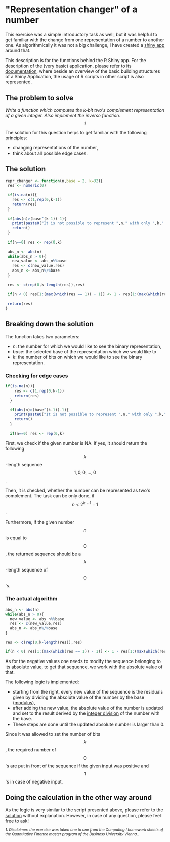 # "Representation changer" of a number

This exercise was a simple introductory task as well, but it was helpful to get familiar with the change from one representation of a number to another one. As algorithmically it was not a big challenge, I have created a [shiny app](<https://shiny.rstudio.com/>) around that. 

This description is for the functions behind the R Shiny app. For the description of the (very basic) application, please refer to its [documentation](shiny_descr.md), where beside an overview of the basic building structures of a Shiny Application, the usage of R scripts in other script is also represented.

## The problem to solve

_Write a function which computes the k-bit two's complement representation of a given integer. Also implement the inverse function.$$^1$$_

The solution for this question helps to get familiar with the following principles:

* changing representations of the number,
* think about all possible edge cases.

## The solution

 ```R
repr_changer <- function(n,base = 2, k=32){
  res <- numeric(0)
  
  if(is.na(n)){
    res <- c(1,rep(0,k-1))
    return(res)
  }
    
  if(abs(n)>(base^(k-1))-1){
    print(paste0("It is not possible to represent ",n," with only ",k," bits."))
    return()
  }
  
  if(n==0) res <- rep(0,k)
  
  abs_n <- abs(n)
  while(abs_n > 0){
    new_value <- abs_n%%base
    res <- c(new_value,res)
    abs_n <- abs_n%/%base
  }
  
  res <- c(rep(0,k-length(res)),res)
  
  if(n < 0) res[1:(max(which(res == 1)) - 1)] <- 1 - res[1:(max(which(res == 1)) - 1)]
  
  return(res)
}
 ```

## Breaking down the solution

The function takes two parameters:

* _n_: the number for which we would like to see the binary representation,
* _base_: the selected base of the representation which we would like to
* _k_: the number of bits on which we would like to see the binary representation.

### Checking for edge cases

```R
if(is.na(n)){
    res <- c(1,rep(0,k-1))
    return(res)
  }
    
  if(abs(n)>(base^(k-1))-1){
    print(paste0("It is not possible to represent ",n," with only ",k," bits."))
    return()
  }
  
  if(n==0) res <- rep(0,k)
```

First, we check if the given number is NA. If yes, it should return the following $$k$$-length sequence $$1,0,0,\dots,0$$.

Then, it is checked, whether the number can be represented as two's complement. The task can be only done, if $$n < 2^{k-1}-1$$. 

Furthermore, if the given number $$n$$ is equal to $$0$$, the returned sequence should be a $$k$$-length sequence of $$0$$'s.

### The actual algorithm

```R
abs_n <- abs(n)
while(abs_n > 0){
  new_value <- abs_n%%base
  res <- c(new_value,res)
  abs_n <- abs_n%/%base
}

res <- c(rep(0,k-length(res)),res)

if(n < 0) res[1:(max(which(res == 1)) - 1)] <- 1 - res[1:(max(which(res == 1)) - 1)]
```

As for the negative values one needs to modify the sequence belonging to its absolute value, to get that sequence, we work with the absolute value of that.

The following logic is implemented:

* starting from  the right, every new value of  the sequence is the residuals given by dividing the absolute value of the number by the base ([modulus](<https://www.statmethods.net/management/operators.html>)),
* after adding the new value, the absolute value of the number is updated and set to the result derived by the [integer division](<https://www.statmethods.net/management/operators.html>) of the number with the base.
* These steps are done until the updated absolute number is larger than 0.

Since it was allowed to set the number of bits $$k$$, the required number of $$0$$'s are put in front of the sequence if the given input was positive and $$1$$'s in case of negative input.

## Doing the calculation in the other way around 

As the logic is very similar to the script presented above, please refer to the [solution](repr_changer_invers.R) without explanation. However, in case of any question, please feel free to ask! 





_<sup><a name="myfootnote1">1</a>: Disclaimer: the exercise was taken one to one from the Computing I homework sheets of the Quantitative Finance master program of the Business University Vienna..</sup>_
